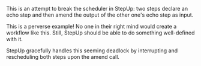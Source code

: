 This is an attempt to break the scheduler in StepUp:
two steps declare an echo step and then amend the output of the other one's echo step as input.

This is a perverse example! No one in their right mind would create a workflow like this.
Still, StepUp should be able to do something well-defined with it.

StepUp gracefully handles this seeming deadlock by interrupting and rescheduling both steps upon the amend call.
